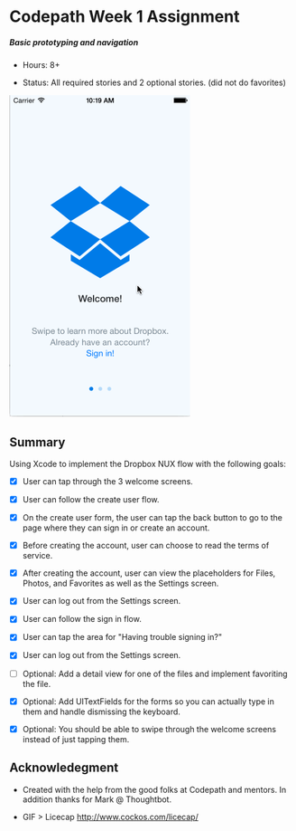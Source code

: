 # Codepath Week 1 Assignment
##### Basic prototyping and navigation

- Hours: 8+

- Status: All required stories and 2 optional stories. (did not do favorites)

![GIF Walkthrough](/assets/hu-dropbox-overview.gif)


## Summary
Using Xcode to implement the Dropbox NUX flow with the following goals:

* [x] User can tap through the 3 welcome screens.
* [x] User can follow the create user flow.
* [x] On the create user form, the user can tap the back button to go to the page where they can sign in or create an account.
* [x] Before creating the account, user can choose to read the terms of service.
* [x] After creating the account, user can view the placeholders for Files, Photos, and Favorites as well as the Settings screen.
* [x] User can log out from the Settings screen.
* [x] User can follow the sign in flow.
* [x] User can tap the area for "Having trouble signing in?"
* [x] User can log out from the Settings screen.

* [ ] Optional: Add a detail view for one of the files and implement favoriting the file.
* [x] Optional: Add UITextFields for the forms so you can actually type in them and handle dismissing the keyboard.
* [x] Optional: You should be able to swipe through the welcome screens instead of just tapping them.

## Acknowledegment

- Created with the help from the good folks at Codepath and mentors. In addition thanks for Mark @ Thoughtbot. 

- GIF > Licecap http://www.cockos.com/licecap/

